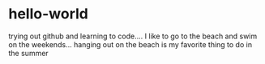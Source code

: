 # hello-world
trying out github and learning to code....
I like to go to the beach and swim on the weekends... hanging out on the beach is my favorite thing to do in the summer
